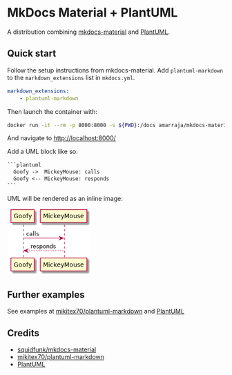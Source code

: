 # MkDocs Material + PlantUML

A distribution combining [mkdocs-material](https://squidfunk.github.io/mkdocs-material/) and [PlantUML](http://plantuml.com/).

## Quick start

Follow the setup instructions from mkdocs-material. Add `plantuml-markdown` to the `markdown_extensions` list in `mkdocs.yml`.

```yaml
markdown_extensions:
    - plantuml-markdown
```

Then launch the container with:

```bash
docker run -it --rm -p 8000:8000 -v ${PWD}:/docs amarraja/mkdocs-material-plantuml
```

And navigate to [http://localhost:8000/](http://localhost:8000/)

Add a UML block like so:

    ```plantuml
      Goofy ->  MickeyMouse: calls
      Goofy <-- MickeyMouse: responds
    ```

UML will be rendered as an inline image:

![Example](assets/example.png)


## Further examples

See examples at [mikitex70/plantuml-markdown](https://github.com/mikitex70/plantuml-markdown) and [PlantUML](http://plantuml.com/)

## Credits

* [squidfunk/mkdocs-material](https://squidfunk.github.io/mkdocs-material/)
* [mikitex70/plantuml-markdown](https://github.com/mikitex70/plantuml-markdown)
* [PlantUML](http://plantuml.com/)



